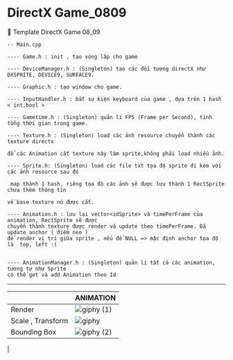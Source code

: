 # DirectX Game_0809
:rainbow: Template DirectX Game 08_09

```
-- Main.cpp 

---- Game.h : init , tạo vòng lặp cho game

---- DeviceManager.h : (Singleton) tạo các đối tượng directX như DXSPRITE, DEVICE9, SURFACE9.

---- Graphic.h : tạo window cho game.

---- InputHandler.h : bắt sự kiện keyboard của game , dựa trên 1 hash < int,bool >

---- Gametime.h : (Singleton) quản lí FPS (Frame per Second), tính tổng thời gian trong game.

---- Texture.h : (Singleton) load các ảnh resource chuyển thành các texture directx

để các Animation cắt texture này làm sprite,không phải load nhiều ảnh.

---- Sprite.h: (Singleton) load các file txt tọa độ sprite đi kèm với các ảnh resource sau đó

 map thành 1 hash, riêng tọa độ các ảnh sẽ được lưu thành 1 RectSprite chưa thêm thông tin 

về base texture nó được cắt.

---- Animation.h : lưu lại vector<idSprite> và timePerFrame của animation, RectSprite sẽ được
chuyển thành texture được render và update theo timePerFrame. Đã update anchor ( điểm neo )
để render vị trí giữa sprite , nếu để NULL => mặc định anchor tọa độ là  top, left :(


---- AnimationManager.h : (Singleton) quản lí tất cả các animation, tương tự như Sprite 
có thể get và add Animation theo Id

```
---

|                               |ANIMATION                    |
|-------------------------------|-----------------------------|
|Render            |![giphy (1)](https://user-images.githubusercontent.com/26876671/65209490-82886c00-dac2-11e9-8d05-cc4414680ca7.gif)|
|Scale , Transform |![giphy](https://user-images.githubusercontent.com/26876671/65165855-c733e900-da69-11e9-9b57-3346dda9b7c1.gif)|
|Bounding Box | ![giphy (2)](https://user-images.githubusercontent.com/26876671/65273505-7ac0da00-db4b-11e9-9eca-0e4eccdc2401.gif)
|

